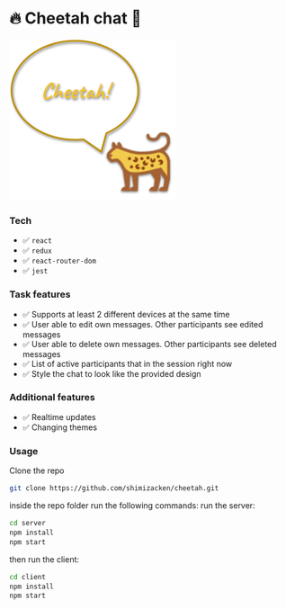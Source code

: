 # 🔥 Cheetah chat 🐆

![Default view](assets/screenshots/default-logo.png)

### Tech
- ✅ `react`
- ✅ `redux`
- ✅ `react-router-dom`
- ✅ `jest`

### Task features
- ✅ Supports at least 2 different devices at the same time
- ✅ User able to edit own messages. Other participants see edited messages
- ✅ User able to delete own messages. Other participants see deleted messages
- ✅ List of active participants that in the session right now
- ✅ Style the chat to look like the provided design

### Additional features
- ✅ Realtime updates
- ✅ Changing themes

### Usage
Clone the repo
```bash
git clone https://github.com/shimizacken/cheetah.git
```
inside the repo folder run the following commands:
run the server:
```bash
cd server
npm install
npm start
```
then run the client:
```bash
cd client
npm install
npm start
```